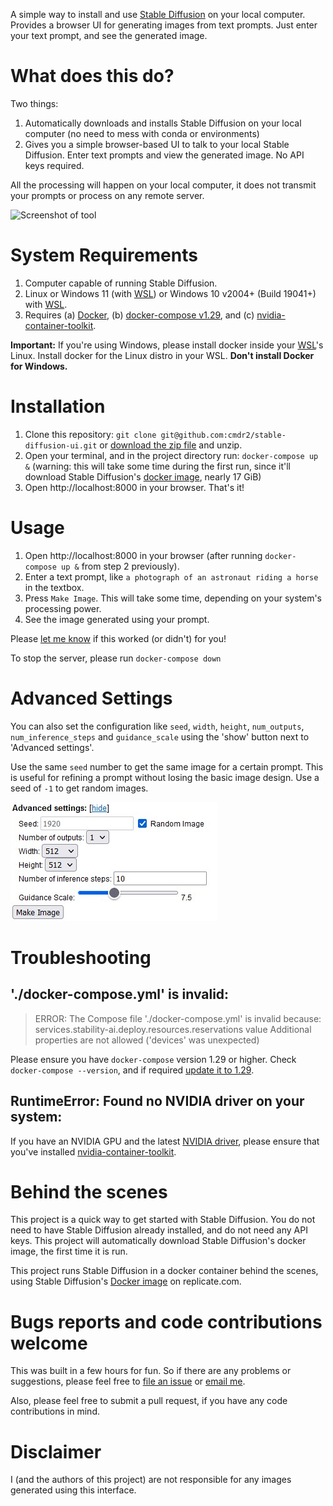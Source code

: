 A simple way to install and use [Stable Diffusion](https://replicate.com/stability-ai/stable-diffusion) on your local computer. Provides a browser UI for generating images from text prompts. Just enter your text prompt, and see the generated image.

# What does this do?
Two things:
1. Automatically downloads and installs Stable Diffusion on your local computer (no need to mess with conda or environments)
2. Gives you a simple browser-based UI to talk to your local Stable Diffusion. Enter text prompts and view the generated image. No API keys required.

All the processing will happen on your local computer, it does not transmit your prompts or process on any remote server.

<img src="https://github.com/cmdr2/stable-diffusion-ui/raw/main/media/shot-v2.jpg" height="500" alt="Screenshot of tool">

# System Requirements
1. Computer capable of running Stable Diffusion.
2. Linux or Windows 11 (with [WSL](https://docs.microsoft.com/en-us/windows/wsl/install)) or Windows 10 v2004+ (Build 19041+) with [WSL](https://docs.microsoft.com/en-us/windows/wsl/install).
3. Requires (a) [Docker](https://docs.docker.com/engine/install/), (b) [docker-compose v1.29](https://docs.docker.com/compose/install/), and (c) [nvidia-container-toolkit](https://stackoverflow.com/a/58432877).

**Important:** If you're using Windows, please install docker inside your [WSL](https://docs.microsoft.com/en-us/windows/wsl/install)'s Linux. Install docker for the Linux distro in your WSL. **Don't install Docker for Windows.**

# Installation
1. Clone this repository: `git clone git@github.com:cmdr2/stable-diffusion-ui.git` or [download the zip file](https://github.com/cmdr2/stable-diffusion-ui/archive/refs/heads/main.zip) and unzip.
2. Open your terminal, and in the project directory run: `docker-compose up &` (warning: this will take some time during the first run, since it'll download Stable Diffusion's [docker image](https://replicate.com/stability-ai/stable-diffusion), nearly 17 GiB)
3. Open http://localhost:8000 in your browser. That's it!

# Usage
1. Open http://localhost:8000 in your browser (after running `docker-compose up &` from step 2 previously).
2. Enter a text prompt, like `a photograph of an astronaut riding a horse` in the textbox.
3. Press `Make Image`. This will take some time, depending on your system's processing power.
4. See the image generated using your prompt.

Please [let me know](mailto:sd@cmdr2.org) if this worked (or didn't) for you!

To stop the server, please run `docker-compose down`

# Advanced Settings
You can also set the configuration like `seed`, `width`, `height`, `num_outputs`, `num_inference_steps` and `guidance_scale` using the 'show' button next to 'Advanced settings'.

Use the same `seed` number to get the same image for a certain prompt. This is useful for refining a prompt without losing the basic image design. Use a seed of `-1` to get random images.

![Screenshot of advanced settings](media/config-v2.jpg?raw=true)

# Troubleshooting
## './docker-compose.yml' is invalid:
> ERROR: The Compose file './docker-compose.yml' is invalid because:
> services.stability-ai.deploy.resources.reservations value Additional properties are not allowed ('devices' was unexpected)

Please ensure you have `docker-compose` version 1.29 or higher. Check `docker-compose --version`, and if required [update it to 1.29](https://docs.docker.com/compose/install/).

## RuntimeError: Found no NVIDIA driver on your system:
If you have an NVIDIA GPU and the latest [NVIDIA driver](http://www.nvidia.com/Download/index.aspx), please ensure that you've installed [nvidia-container-toolkit](https://stackoverflow.com/a/58432877).

# Behind the scenes
This project is a quick way to get started with Stable Diffusion. You do not need to have Stable Diffusion already installed, and do not need any API keys. This project will automatically download Stable Diffusion's docker image, the first time it is run.

This project runs Stable Diffusion in a docker container behind the scenes, using Stable Diffusion's [Docker image](https://replicate.com/stability-ai/stable-diffusion) on replicate.com.

# Bugs reports and code contributions welcome
This was built in a few hours for fun. So if there are any problems or suggestions, please feel free to [file an issue](https://github.com/cmdr2/stable-diffusion-ui/issues) or [email me](mailto:sd@cmdr2.org).

Also, please feel free to submit a pull request, if you have any code contributions in mind.

# Disclaimer
I (and the authors of this project) are not responsible for any images generated using this interface.
